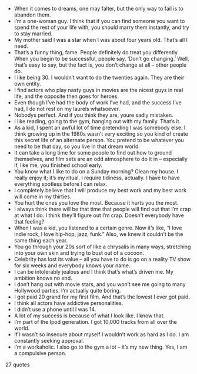  - When it comes to dreams, one may falter, but the only way to fail is to abandon them.
 - I’m a one-woman guy. I think that if you can find someone you want to spend the rest of your life with, you should marry them instantly, and try to stay married.
 - My mother said I was a star when I was about four years old. That’s all I need.
 - That’s a funny thing, fame. People definitely do treat you differently. When you begin to be successful, people say, ‘Don’t go changing.’ Well, that’s easy to say, but the fact is, you don’t change at all – other people do.
 - I like being 30. I wouldn’t want to do the twenties again. They are their own entity.
 - I find actors who play nasty guys in movies are the nicest guys in real life, and the opposite then goes for heroes.
 - Even though I’ve had the body of work I’ve had, and the success I’ve had, I do not rest on my laurels whatsoever.
 - Nobodys perfect. And if you think they are, youre sadly mistaken.
 - I like reading, going to the gym, hanging out with my family. That’s it.
 - As a kid, I spent an awful lot of time pretending I was somebody else. I think growing up in the 1980s wasn’t very exciting so you kind of create this secret life of an alternate person. You pretend to be whatever you need to be that day, so you live in that dream world.
 - It can take a long time for some people to find out how to ground themselves, and film sets are an odd atmosphere to do it in – especially if, like me, you finished school early.
 - You know what I like to do on a Sunday morning? Clean my house. I really enjoy it; it’s my ritual. I require tidiness, actually. I have to have everything spotless before I can relax.
 - I completely believe that I will produce my best work and my best work will come in my thirties.
 - You hurt the ones you love the most. Because it hurts you the most.
 - I always think there will be that time that people will find out that I’m crap at what I do. I think they’ll figure out I’m crap. Doesn’t everybody have that feeling?
 - When I was a kid, you listened to a certain genre. Now it’s like, “I love indie rock, I love hip-hop, jazz, funk.” Also, we knew it couldn’t be the same thing each year.
 - You go through your 20s sort of like a chrysalis in many ways, stretching into your own skin and trying to bust out of a cocoon.
 - Celebrity has lost its value – all you have to do is go on a reality TV show for six weeks and everybody knows your name.
 - I can be intolerably jealous and I think that’s what’s driven me. My ambition knows no end.
 - I don’t hang out with movie stars, and you won’t see me going to many Hollywood parties. I’m actually quite boring.
 - I got paid 20 grand for my first film. And that’s the lowest I ever got paid.
 - I think all actors have addictive personalities.
 - I didn’t use a phone until I was 14.
 - A lot of my success is because of what I look like. I know that.
 - I’m part of the Ipod generation. I got 10,000 tracks from all over the world.
 - If I wasn’t so insecure about myself I wouldn’t work as hard as I do. I am constantly seeking approval.
 - I’m a workaholic. I also go to the gym a lot – it’s my new thing. Yes, I am a compulsive person.

27 quotes
